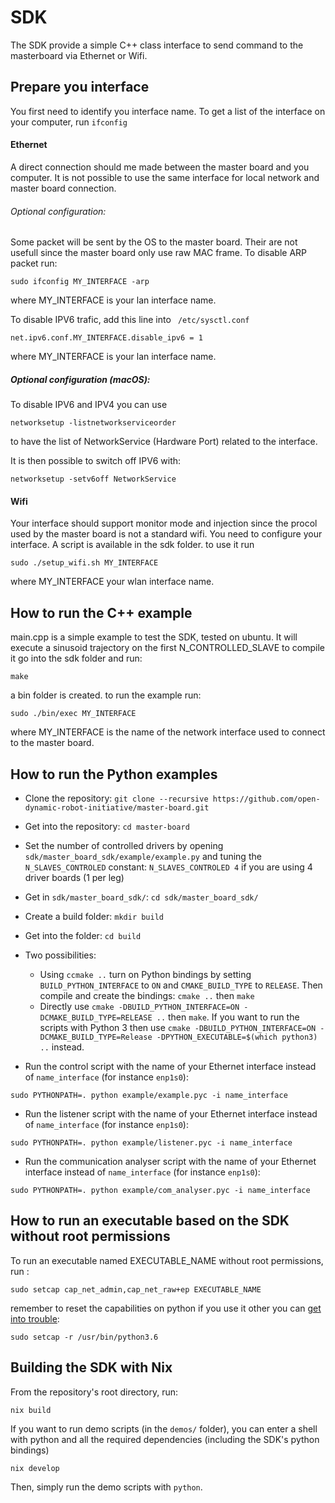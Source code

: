 # SDK

The SDK provide a simple C++ class interface to send command to the masterboard via Ethernet or Wifi.

## Prepare you interface

You first need to identify you interface name. To get a list of the interface on your computer, run `ifconfig`

#### Ethernet

A direct connection should me made between the master board and you computer. It is not possible to use the same interface for local network and master board connection.

###### Optional configuration:

Some packet will be sent by the OS to the master board. Their are not usefull since the master board only use raw MAC frame.
To disable ARP packet run:

```
sudo ifconfig MY_INTERFACE -arp
```

where MY_INTERFACE is your lan interface name.

To disable IPV6 trafic, add this line into ` /etc/sysctl.conf`

```
net.ipv6.conf.MY_INTERFACE.disable_ipv6 = 1
```

where MY_INTERFACE is your lan interface name.

##### Optional configuration (macOS):

To disable IPV6 and IPV4 you can use

```
networksetup -listnetworkserviceorder
```

to have the list of NetworkService (Hardware Port) related to the interface.

It is then possible to switch off IPV6 with:

```
networksetup -setv6off NetworkService
```

#### Wifi

Your interface should support monitor mode and injection since the procol used by the master board is not a standard wifi.
You need to configure your interface. A script is available in the sdk folder. to use it run

```
sudo ./setup_wifi.sh MY_INTERFACE
```

where MY_INTERFACE your wlan interface name.

## How to run the C++ example

main.cpp is a simple example to test the SDK, tested on ubuntu.
It will execute a sinusoid trajectory on the first N_CONTROLLED_SLAVE
to compile it go into the sdk folder and run:

```
make
```

a bin folder is created.
to run the example run:

```
sudo ./bin/exec MY_INTERFACE
```

where MY_INTERFACE is the name of the network interface used to connect to the master board.

## How to run the Python examples

- Clone the repository: `git clone --recursive https://github.com/open-dynamic-robot-initiative/master-board.git`

- Get into the repository: `cd master-board`

- Set the number of controlled drivers by opening `sdk/master_board_sdk/example/example.py` and tuning the `N_SLAVES_CONTROLED` constant: `N_SLAVES_CONTROLED 4` if you are using 4 driver boards (1 per leg)

- Get in `sdk/master_board_sdk/`: `cd sdk/master_board_sdk/`

- Create a build folder: `mkdir build`

- Get into the folder: `cd build`

- Two possibilities:

  - Using `ccmake ..` turn on Python bindings by setting `BUILD_PYTHON_INTERFACE` to `ON` and `CMAKE_BUILD_TYPE` to `RELEASE`. Then compile and create the bindings: `cmake ..` then `make`
  - Directly use `cmake -DBUILD_PYTHON_INTERFACE=ON -DCMAKE_BUILD_TYPE=RELEASE ..` then `make`. If you want to run the scripts with Python 3 then use `cmake -DBUILD_PYTHON_INTERFACE=ON -DCMAKE_BUILD_TYPE=Release -DPYTHON_EXECUTABLE=$(which python3) ..` instead.

- Run the control script with the name of your Ethernet interface instead of `name_interface` (for instance `enp1s0`):

`sudo PYTHONPATH=. python example/example.pyc -i name_interface`

- Run the listener script with the name of your Ethernet interface instead of `name_interface` (for instance `enp1s0`):

`sudo PYTHONPATH=. python example/listener.pyc -i name_interface`

- Run the communication analyser script with the name of your Ethernet interface instead of `name_interface` (for instance `enp1s0`):

`sudo PYTHONPATH=. python example/com_analyser.pyc -i name_interface`

## How to run an executable based on the SDK without root permissions

To run an executable named EXECUTABLE_NAME without root permissions, run :

```
sudo setcap cap_net_admin,cap_net_raw+ep EXECUTABLE_NAME
```

remember to reset the capabilities on python if you use it other you can [get into trouble](https://answers.ros.org/question/366380/ubuntu1804ros2-dashing-failed-to-load-entry-point-issue/):

```
sudo setcap -r /usr/bin/python3.6
```

## Building the SDK with Nix

From the repository's root directory, run:

```
nix build
```

If you want to run demo scripts (in the `demos/` folder), you can enter a shell with python and all the required dependencies (including the SDK's python bindings)

```
nix develop
```

Then, simply run the demo scripts with `python`.
